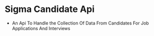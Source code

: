 # Sigma Candidate Api
- An Api To Handle the Collection Of Data From Candidates For Job Applications And Interviews
